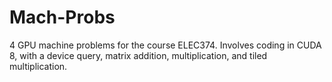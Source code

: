 # Mach-Probs
4 GPU machine problems for the course ELEC374. Involves coding in CUDA 8, with a device query, matrix addition, multiplication, and tiled multiplication.
